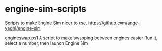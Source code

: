 # engine-sim-scripts
Scripts to make Engine Sim nicer to use. 
https://github.com/ange-yaghi/engine-sim

engineswap.ps1
A script to make swapping between engines easier
Run it, select a number, then launch Engine Sim
